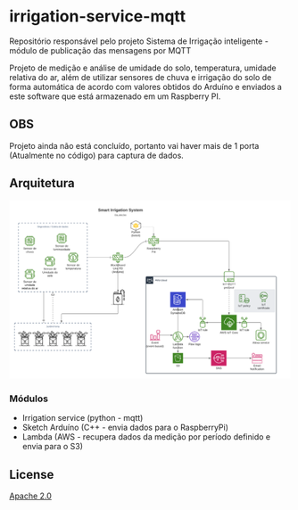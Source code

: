 # irrigation-service-mqtt
Repositório responsável pelo projeto Sistema de Irrigação inteligente - módulo de publicação das mensagens por MQTT

Projeto de medição e análise de umidade do solo, temperatura, umidade relativa do ar, além de utilizar sensores de chuva 
e irrigação do solo de forma automática de acordo com valores obtidos do Arduíno e enviados a este software que está 
armazenado em um Raspberry PI.

## OBS
Projeto ainda não está concluído, portanto vai haver mais de 1 porta (Atualmente no código) para captura de dados.

## Arquitetura
![arquitetura](images/irrigation-system-diagram-2.png)

### Módulos

* Irrigation service (python - mqtt)
* Sketch Arduíno (C++ - envia dados para o RaspberryPi)
* Lambda (AWS - recupera dados da medição por período definido e envia para o S3)

## License
[Apache 2.0](https://choosealicense.com/licenses/apache-2.0/)